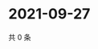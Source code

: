 # 2021-09-27

共 0 条

<!-- BEGIN WEIBO -->
<!-- 最后更新时间 Mon Sep 27 2021 15:14:38 GMT+0800 (China Standard Time) -->

<!-- END WEIBO -->

